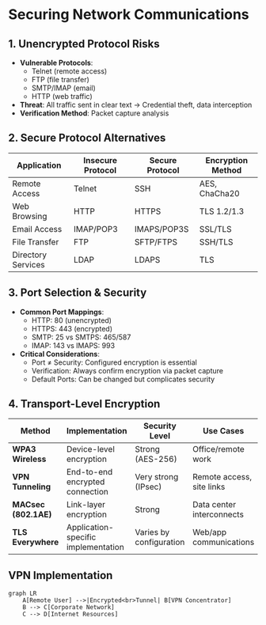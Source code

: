 # Securing Network Communications

## 1. Unencrypted Protocol Risks
- **Vulnerable Protocols**:
  - Telnet (remote access)
  - FTP (file transfer)
  - SMTP/IMAP (email)
  - HTTP (web traffic)
- **Threat**: All traffic sent in clear text → Credential theft, data interception
- **Verification Method**: Packet capture analysis

## 2. Secure Protocol Alternatives
| Application        | Insecure Protocol | Secure Protocol | Encryption Method |
|--------------------|-------------------|-----------------|-------------------|
| Remote Access      | Telnet            | SSH             | AES, ChaCha20     |
| Web Browsing       | HTTP              | HTTPS           | TLS 1.2/1.3       |
| Email Access       | IMAP/POP3         | IMAPS/POP3S     | SSL/TLS           |
| File Transfer      | FTP               | SFTP/FTPS       | SSH/TLS           |
| Directory Services | LDAP              | LDAPS           | TLS               |

## 3. Port Selection & Security
- **Common Port Mappings**:
  - HTTP: 80 (unencrypted)
  - HTTPS: 443 (encrypted)
  - SMTP: 25 vs SMTPS: 465/587
  - IMAP: 143 vs IMAPS: 993
- **Critical Considerations**:
  - Port ≠ Security: Configured encryption is essential
  - Verification: Always confirm encryption via packet capture
  - Default Ports: Can be changed but complicates security

## 4. Transport-Level Encryption
| Method               | Implementation                     | Security Level         | Use Cases                 |
|----------------------|------------------------------------|------------------------|---------------------------|
| **WPA3 Wireless**    | Device-level encryption            | Strong (AES-256)       | Office/remote work        |
| **VPN Tunneling**    | End-to-end encrypted connection    | Very strong (IPsec)    | Remote access, site links |
| **MACsec (802.1AE)** | Link-layer encryption              | Strong                 | Data center interconnects |
| **TLS Everywhere**   | Application-specific implementation| Varies by configuration| Web/app communications    |

## VPN Implementation
```mermaid
graph LR
    A[Remote User] -->|Encrypted<br>Tunnel| B[VPN Concentrator]
    B --> C[Corporate Network]
    C --> D[Internet Resources]
